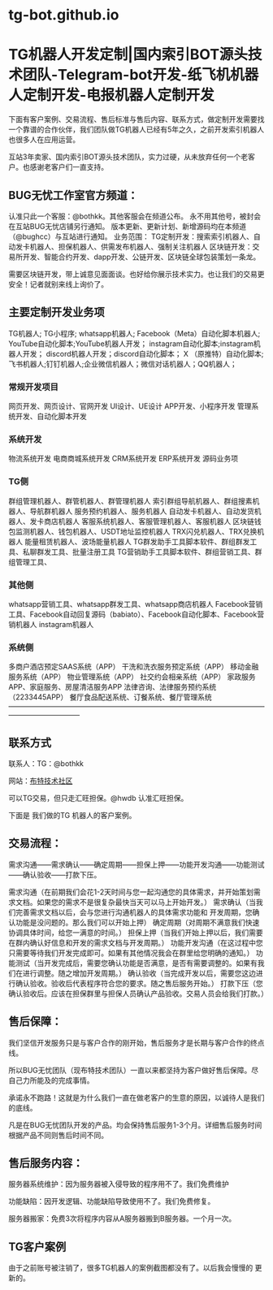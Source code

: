 # tg-bot.github.io
# TG机器人开发定制|国内索引BOT源头技术团队-Telegram-bot开发-纸飞机机器人定制开发-电报机器人定制开发
下面有客户案例、交易流程、售后标准与售后内容、联系方式，做定制开发需要找一个靠谱的合作伙伴，我们团队做TG机器人已经有5年之久，之前开发索引机器人也很多人在应用运营。

互站3年卖家、国内索引BOT源头技术团队，实力过硬，从未放弃任何一个老客户。也感谢老客户们一直支持。

## BUG无忧工作室官方频道：
认准只此一个客服：@bothkk。其他客服会在频道公布。
永不用其他号，被封会在互站BUG无忧店铺另行通知。
版本更新、更新计划、新增源码均在本频道（@bughcc）与互站进行通知。
业务范围：
TG定制开发：搜索索引机器人、自动发卡机器人、担保机器人、供需发布机器人、强制关注机器人
区块链开发：交易所开发、智能合约开发、dapp开发、公链开发、区块链全球包装策划一条龙。

需要区块链开发，带上诚意见面面谈。也好给你展示技术实力。也让我们的交易更安全！记者就别来线上询价了。
## 主要定制开发业务项

TG机器人;
TG小程序;
whatsapp机器人;
Facebook（Meta）自动化脚本机器人;
YouTube自动化脚本;YouTube机器人开发；
instagram自动化脚本;instagram机器人开发；
discord机器人开发；discord自动化脚本；
X （原推特）自动化脚本;
飞书机器人;钉钉机器人;企业微信机器人；微信对话机器人；QQ机器人；
### 常规开发项目
网页开发、网页设计、官网开发
UI设计、UE设计
APP开发、小程序开发
管理系统开发、自动化脚本开发
### 系统开发
物流系统开发
电商商城系统开发
CRM系统开发
ERP系统开发
源码业务项
### TG侧
群组管理机器人、群管机器人、群管理机器人
索引群组导航机器人、群组搜素机器人、导航群机器人
服务预约机器人、服务机器人
自动发卡机器人、自动发货机器人、发卡商店机器人
客服系统机器人、客服管理机器人、客服机器人
区块链钱包监测机器人、钱包机器人、USDT地址监控机器人
TRX闪兑机器人、TRX兑换机器人
能量租赁机器人、波场能量机器人
TG群发助手工具脚本软件、群组群发工具、私聊群发工具、批量注册工具
TG营销助手工具脚本软件、群组营销工具、群组管理工具、
### 其他侧
whatsapp营销工具、whatsapp群发工具、whatsapp商店机器人
Facebook营销工具、Facebook自动回复源码（babiato）、Facebook自动化脚本、Facebook营销机器人
instagram机器人
### 系统侧
多商户酒店预定SAAS系统（APP）
干洗和洗衣服务预定系统（APP）
移动金融服务系统（APP）
物业管理系统（APP）
社交约会相亲系统（APP）
家政服务APP、家庭服务、房屋清洁服务APP
法律咨询、法律服务预约系统（2233445APP）
餐厅食品配送系统、订餐系统、餐厅管理系统
——————————————————————————————————————————————

## 联系方式
联系人：TG：@bothkk

网站：[布特技术社区](www.wanbiansz.com)

可以TG交易，但只走汇旺担保。@hwdb 认准汇旺担保。

下面是 我们做的TG 机器人的客户案例。

## 交易流程：
需求沟通——需求确认——确定周期——担保上押——功能开发沟通——功能测试——确认验收——打款下压。

需求沟通（在前期我们会花1-2天时间与您一起沟通您的具体需求，并开始策划需求文档。如果您的需求不是很复杂最快当天可以马上开始开发。）
需求确认（当我们完善需求文档以后，会与您进行沟通机器人的具体需求功能和 开发周期，您确认功能是没问题的。那么我们可以开始上押）
确定周期（对周期不满意我们快速协调具体时间，给您一满意的时间。）
担保上押（当我们开始上押以后，我们需要在群内确认好信息和开发的需求文档与开发周期。）
功能开发沟通（在这过程中您只需要等待我们开发完成即可。如果有其他情况我会在群里给您明确的通知。）
功能测试（当开发完成后，需要您确认功能是否满意，是否有需要调整的。如果有我们在进行调整。随之增加开发周期。）
确认验收（当完成开发以后，需要您这边进行确认验收。验收后代表程序符合您的要求。随之售后服务开始。）
打款下压（您确认验收后。应该在担保群里与担保人员确认产品验收。交易人员会给我们打款。）

## 售后保障：
我们坚信开发服务只是与客户合作的刚开始，售后服务才是长期与客户合作的终点线。

所以BUG无忧团队（现布特技术团队）一直以来都坚持为客户做好售后保障。尽自己力所能及的完成事情。

承诺永不跑路！这就是为什么我们一直在做老客户的生意的原因，以诚待人是我们的底线。

凡是在BUG无忧团队开发的产品。均会保持售后服务1-3个月。详细售后服务时间根据产品不同则售后时间不同。

## 售后服务内容：
服务器系统维护：因为服务器被入侵导致的程序用不了。我们免费维护

功能缺陷：因开发逻辑、功能缺陷导致使用不了。我们免费修复。

服务器搬家：免费3次将程序内容从A服务器搬到B服务器。一个月一次。

## TG客户案例
由于之前账号被注销了，很多TG机器人的案例截图都没有了。以后我会慢慢的 更新的。


